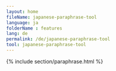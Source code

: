 ```yaml
---
layout: home
fileName: japanese-paraphrase-tool
language: ja
folderName : features
lang: de
permalink: /de/japanese-paraphrase-tool
tool: japanese-paraphrase-tool
---
```

{% include section/paraphrase.html %}